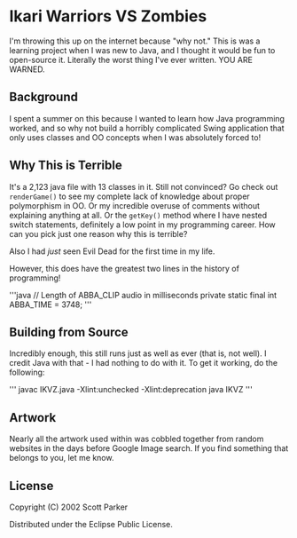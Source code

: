 # Ikari Warriors VS Zombies

I'm throwing this up on the internet because "why not." This is was a learning project when I was new to Java, and I thought it would be fun to open-source it. Literally the worst thing I've ever written. YOU ARE WARNED.

## Background

I spent a summer on this because I wanted to learn how Java programming worked, and so why not build a horribly complicated Swing application that only uses classes and OO concepts when I was absolutely forced to!

## Why This is Terrible

It's a 2,123 java file with 13 classes in it. Still not convinced? Go check out `renderGame()` to see my complete lack of knowledge about proper polymorphism in OO. Or my incredible overuse of comments without explaining anything at all. Or the `getKey()` method where I have nested switch statements, definitely a low point in my programming career. How can you pick just one reason why this is terrible?

Also I had _just_ seen Evil Dead for the first time in my life.

However, this does have the greatest two lines in the history of programming!

'''java
	// Length of ABBA_CLIP audio in milliseconds
	private static final int ABBA_TIME =				3748;
'''

## Building from Source

Incredibly enough, this still runs just as well as ever (that is, not well). I credit Java with that - I had nothing to do with it. To get it working, do the following:

'''
javac IKVZ.java -Xlint:unchecked -Xlint:deprecation
java IKVZ
'''

## Artwork

Nearly all the artwork used within was cobbled together from random websites in the days before Google Image search. If you find something that belongs to you, let me know.

## License

Copyright (C) 2002 Scott Parker

Distributed under the Eclipse Public License.
